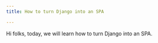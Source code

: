```yaml
---
title: How to turn Django into an SPA

---
```

Hi folks, today, we will learn how to turn Django into an SPA.